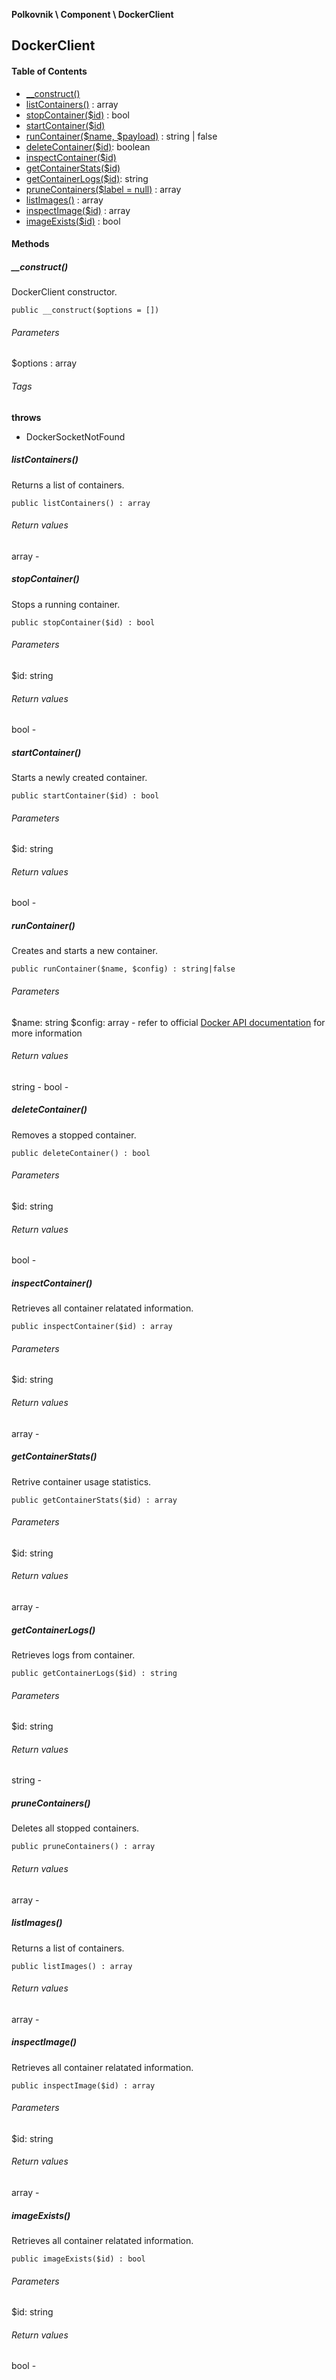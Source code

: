 **Polkovnik \ Component \ DockerClient**

## DockerClient

#### Table of Contents
- [__construct()](#__construct)
- [listContainers()](#listcontainers) : array
- [stopContainer($id)](#stopcontainer) : bool
- [startContainer($id)](#startcontainer)
- [runContainer($name, $payload)](#runcontainer) : string | false
- [deleteContainer($id)](#deletecontainer): boolean
- [inspectContainer($id)](#inspectcontainer)
- [getContainerStats($id)](#getcontainerstats)
- [getContainerLogs($id)](#getcontainerlogs): string
- [pruneContainers($label = null)](#prunecontainers) : array
- [listImages()](#listimages) : array
- [inspectImage($id)](#inspectimage) : array
- [imageExists($id)](#imageexists) : bool

#### Methods
##### __construct()
DockerClient constructor.
```
public __construct($options = [])
```
###### Parameters
$options : array
###### Tags
**throws**
- DockerSocketNotFound


##### listContainers()
Returns a list of containers.
```
public listContainers() : array
```

###### Return values
array -


##### stopContainer()
Stops a running container.
```
public stopContainer($id) : bool
```

###### Parameters
$id: string

###### Return values
bool -


##### startContainer()
Starts a newly created container.
```
public startContainer($id) : bool
```

###### Parameters
$id: string

###### Return values
bool -


##### runContainer()
Creates and starts a new container.
```
public runContainer($name, $config) : string|false
```

###### Parameters
$name: string
$config: array - refer to official [Docker API documentation](https://docs.docker.com/engine/api/v1.41/#operation/ContainerCreate) for more information

###### Return values
string -
bool -

##### deleteContainer()
Removes a stopped container.
```
public deleteContainer() : bool
```

###### Parameters
$id: string

###### Return values
bool -


##### inspectContainer()
Retrieves all container relatated information.
```
public inspectContainer($id) : array
```

###### Parameters
$id: string

###### Return values
array -



##### getContainerStats()
Retrive container usage statistics.
```
public getContainerStats($id) : array
```

###### Parameters
$id: string

###### Return values
array -


##### getContainerLogs()
Retrieves logs from container.
```
public getContainerLogs($id) : string
```
###### Parameters
$id: string

###### Return values
string -


##### pruneContainers()
Deletes all stopped containers.
```
public pruneContainers() : array
```

###### Return values
array -



##### listImages()
Returns a list of containers.
```
public listImages() : array
```

###### Return values
array -



##### inspectImage()
Retrieves all container relatated information.
```
public inspectImage($id) : array
```

###### Parameters
$id: string

###### Return values
array -


##### imageExists()
Retrieves all container relatated information.
```
public imageExists($id) : bool
```

###### Parameters
$id: string

###### Return values
bool - 
